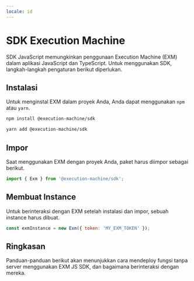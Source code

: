 ```yaml
---
locale: id
---
```


# SDK Execution Machine

SDK JavaScript memungkinkan penggunaan Execution Machine (EXM) dalam aplikasi JavaScript dan TypeScript. Untuk menggunakan SDK, langkah-langkah pengaturan berikut diperlukan.

## Instalasi

Untuk menginstal EXM dalam proyek Anda, Anda dapat menggunakan `npm` atau `yarn`.

<CodeGroup>
  <CodeGroupItem title="npm">

```bash
npm install @execution-machine/sdk
```

  </CodeGroupItem>
  <CodeGroupItem title="yarn">

```bash
yarn add @execution-machine/sdk
```

  </CodeGroupItem>
</CodeGroup>

## Impor

Saat menggunakan EXM dengan proyek Anda, paket harus diimpor sebagai berikut.

<CodeGroup>
  <CodeGroupItem title="JavaScript">

```js
import { Exm } from '@execution-machine/sdk';
```
  </CodeGroupItem>
</CodeGroup>

## Membuat Instance

Untuk berinteraksi dengan EXM setelah instalasi dan impor, sebuah instance harus dibuat.

<CodeGroup>
  <CodeGroupItem title="JavaScript">

```js
const exmInstance = new Exm({ token: 'MY_EXM_TOKEN' });
```
  </CodeGroupItem>
</CodeGroup>

## Ringkasan

Panduan-panduan berikut akan menunjukkan cara mendeploy fungsi tanpa server menggunakan EXM JS SDK, dan bagaimana berinteraksi dengan mereka.